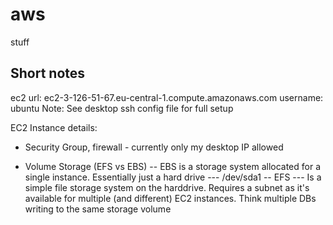# aws
stuff

## Short notes
ec2 url: ec2-3-126-51-67.eu-central-1.compute.amazonaws.com
username: ubuntu
Note: See desktop ssh config file for full setup

EC2 Instance details:
- Security Group, firewall - currently only my desktop IP allowed

- Volume Storage (EFS vs EBS)
-- EBS is a storage system allocated for a single instance. Essentially just a hard drive
--- /dev/sda1
-- EFS 
--- Is a simple file storage system on the harddrive. Requires a subnet as it's available for multiple (and different) EC2 instances. Think multiple DBs writing to the same storage volume
